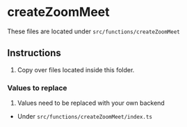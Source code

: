 # createZoomMeet

These files are located under `src/functions/createZoomMeet`

## Instructions

1. Copy over files located inside this folder.

### Values to replace

1. Values need to be replaced with your own backend

- Under `src/functions/createZoomMeet/index.ts`
